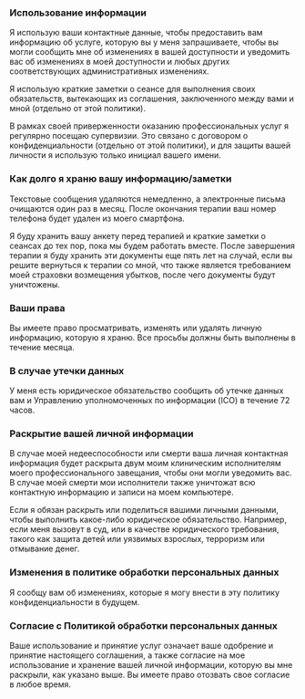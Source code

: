 ### Использование информации

Я использую ваши контактные данные, чтобы предоставить вам информацию об услуге, которую вы у меня запрашиваете, чтобы вы могли сообщить мне об изменениях в вашей доступности и уведомить вас об изменениях в моей доступности и любых других соответствующих административных изменениях.

Я использую краткие заметки о сеансе для выполнения своих обязательств, вытекающих из соглашения, заключенного между вами и мной (отдельно от этой политики).

В рамках своей приверженности оказанию профессиональных услуг я регулярно посещаю супервизии. Это связано с договором о конфиденциальности (отдельно от этой политики), и для защиты вашей личности я использую только инициал вашего имени.

### Как долго я храню вашу информацию/заметки

Текстовые сообщения удаляются немедленно, а электронные письма очищаются один раз в месяц. После окончания терапии ваш номер телефона будет удален из моего смартфона.

Я буду хранить вашу анкету перед терапией и краткие заметки о сеансах до тех пор, пока мы будем работать вместе. После завершения терапии я буду хранить эти документы еще пять лет на случай, если вы решите вернуться к терапии со мной, что также является требованием моей страховки возмещения убытков, после чего документы будут уничтожены.

### Ваши права

Вы имеете право просматривать, изменять или удалять личную информацию, которую я храню. Все просьбы должны быть выполнены в течение месяца.

### В случае утечки данных

У меня есть юридическое обязательство сообщить об утечке данных вам и Управлению уполномоченных по информации (ICO) в течение 72 часов.

### Раскрытие вашей личной информации

В случае моей недееспособности или смерти ваша личная контактная информация будет раскрыта двум моим клиническим исполнителям моего профессионального завещания, чтобы они могли уведомить вас. В случае моей смерти мои исполнители также уничтожат всю контактную информацию и записи на моем компьютере.

Если я обязан раскрыть или поделиться вашими личными данными, чтобы выполнить какое-либо юридическое обязательство. Например, если меня вызовут в суд, или в качестве юридического требования, такого как защита детей или уязвимых взрослых, терроризм или отмывание денег.

### Изменения в политике обработки персональных данных

Я сообщу вам об изменениях, которые я могу внести в эту политику конфиденциальности в будущем.

### Согласие с Политикой обработки персональных данных

Ваше использование и принятие услуг означает ваше одобрение и принятие настоящего соглашения, а также согласие на мое использование и хранение вашей личной информации, которую вы мне раскрыли, как указано выше. Вы имеете право отозвать свое согласие в любое время.
